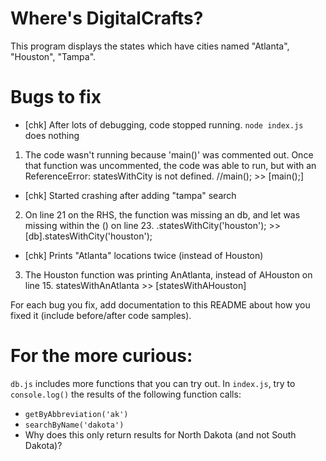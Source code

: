 # Where's DigitalCrafts?

This program displays the states which have cities named "Atlanta", "Houston", "Tampa".

# Bugs to fix

- [chk] After lots of debugging, code stopped running. `node index.js` does nothing
1. The code wasn't running because 'main()' was commented out. Once that function was uncommented, the code was able to run, but with an ReferenceError: statesWithCity is not defined. //main(); >> [main();]

- [chk] Started crashing after adding "tampa" search
2. On line 21 on the RHS, the function was missing an db, and let was missing within the () on line 23. .statesWithCity('houston'); >> [db].statesWithCity('houston');

- [chk] Prints "Atlanta" locations twice (instead of Houston)
3. The Houston function was printing AnAtlanta, instead of AHouston on line 15. statesWithAnAtlanta >> [statesWithAHouston]


For each bug you fix, add documentation to this README about how you fixed it (include before/after code samples).

# For the more curious:

`db.js` includes more functions that you can try out. In `index.js`, try to `console.log()` the results of the following function calls:

- `getByAbbreviation('ak')`
- `searchByName('dakota')`
- Why does this only return results for North Dakota (and not South Dakota)?
